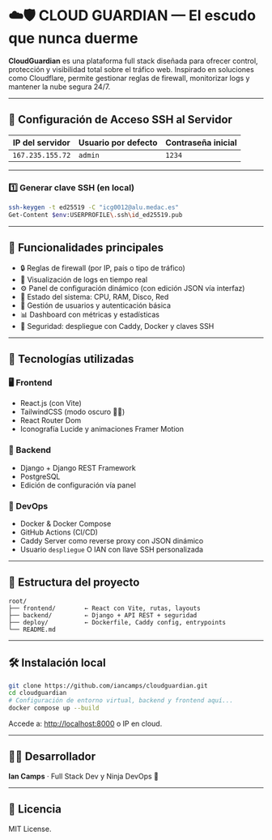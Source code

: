 # ☁️🛡️ CLOUD GUARDIAN — El escudo que nunca duerme

**CloudGuardian** es una plataforma full stack diseñada para ofrecer control, protección y visibilidad total sobre el tráfico web. Inspirado en soluciones como Cloudflare, permite gestionar reglas de firewall, monitorizar logs y mantener la nube segura 24/7.

---

## 🔐 Configuración de Acceso SSH al Servidor

| IP del servidor  | Usuario por defecto | Contraseña inicial |
| ---------------- | ------------------- | ------------------ |
| `167.235.155.72` | `admin`             | `1234`             |

---

### 1️⃣ Generar clave SSH (en local)

```bash
ssh-keygen -t ed25519 -C "icg0012@alu.medac.es"
Get-Content $env:USERPROFILE\.ssh\id_ed25519.pub
```

---

## 🚀 Funcionalidades principales

- 🔒 Reglas de firewall (por IP, país o tipo de tráfico)
- 📄 Visualización de logs en tiempo real
- ⚙️ Panel de configuración dinámico (con edición JSON vía interfaz)
- 🧠 Estado del sistema: CPU, RAM, Disco, Red
- 👤 Gestión de usuarios y autenticación básica
- 📊 Dashboard con métricas y estadísticas
- 🔐 Seguridad: despliegue con Caddy, Docker y claves SSH

---

## 🧪 Tecnologías utilizadas

### 🖥️ Frontend
- React.js (con Vite)
- TailwindCSS (modo oscuro 🔴🖤)
- React Router Dom
- Iconografía Lucide y animaciones Framer Motion

### 🧠 Backend
- Django + Django REST Framework
- PostgreSQL
- Edición de configuración vía panel

### 🔧 DevOps
- Docker & Docker Compose
- GitHub Actions (CI/CD)
- Caddy Server como reverse proxy con JSON dinámico
- Usuario `despliegue` O IAN con llave SSH personalizada

---

## 📁 Estructura del proyecto

```
root/
├── frontend/        ← React con Vite, rutas, layouts
├── backend/         ← Django + API REST + seguridad
├── deploy/          ← Dockerfile, Caddy config, entrypoints
└── README.md
```

---

## 🛠️ Instalación local

```bash
git clone https://github.com/iancamps/cloudguardian.git
cd cloudguardian
# Configuración de entorno virtual, backend y frontend aquí...
docker compose up --build
```

Accede a: [http://localhost:8000](http://localhost:8000) o IP en cloud.

---

## 👨‍💻 Desarrollador
**Ian Camps** · Full Stack Dev y Ninja DevOps 🥷

---

## 📄 Licencia
MIT License.

